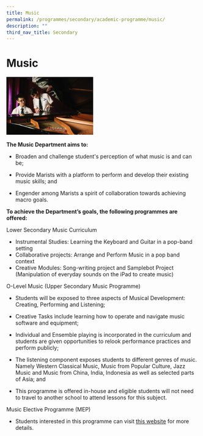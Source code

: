 ```yaml
---
title: Music
permalink: /programmes/secondary/academic-programme/music/
description: ""
third_nav_title: Secondary
---
```

# Music


<img src="/images/Academic%20Programme/Secondary/music_v1.png" style="width:45%">

**The Music Department aims to:**

*   Broaden and challenge student's perception of what music is and can be;
*   Provide Marists with a platform to perform and develop their existing music skills; and  
    
*   Engender among Marists a spirit of collaboration towards achieving macro goals.

  

**To achieve the Department’s goals, the following programmes are offered:**

  

Lower Secondary Music Curriculum

*   Instrumental Studies: Learning the Keyboard and Guitar in a pop-band setting
*   Collaborative projects: Arrange and Perform Music in a pop band context
*   Creative Modules: Song-writing project and Samplebot Project (Manipulation of everyday sounds on the iPad to create music)

  

O-Level Music (Upper Secondary Music Programme)

*   Students will be exposed to three aspects of Musical Development: Creating, Performing and Listening;  
    
*   Creative Tasks include learning how to operate and navigate music software and equipment;
*   Individual and Ensemble playing is incorporated in the curriculum and students are given opportunities to relook performance practices and perform publicly;
*   The listening component exposes students to different genres of music. Namely Western Classical Music, Music from Popular Culture, Jazz Music and Music from China, India, Indonesia as well as selected parts of Asia; and
*   This programme is offered in-house and eligible students will not need to travel to another school to attend lessons for this subject.  
    

  

Music Elective Programme (MEP)  

*   Students interested in this programme can visit&nbsp;[this website](https://www.moe.gov.sg/education-in-sg/our-programmes/mep-sec)&nbsp;for more details. 